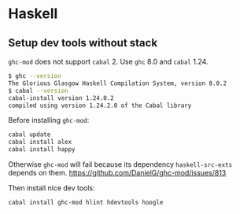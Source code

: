 # Haskell

## Setup dev tools without stack

`ghc-mod` does not support `cabal` 2. Use `ghc` 8.0 and `cabal` 1.24.

```sh
$ ghc --version
The Glorious Glasgow Haskell Compilation System, version 8.0.2
$ cabal --version
cabal-install version 1.24.0.2
compiled using version 1.24.2.0 of the Cabal library
```

Before installing `ghc-mod`:

```sh
cabal update
cabal install alex
cabal install happy
```

Otherwise `ghc-mod` will fail because its dependency `haskell-src-exts` depends on them. https://github.com/DanielG/ghc-mod/issues/813

Then install nice dev tools:

```sh
cabal install ghc-mod hlint hdevtools hoogle
```
